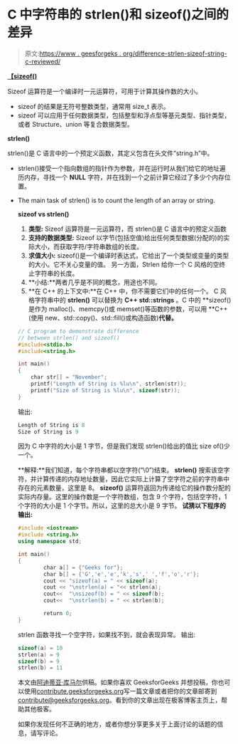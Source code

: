# C 中字符串的 strlen()和 sizeof()之间的差异

> 原文:[https://www . geesforgeks . org/difference-strlen-sizeof-string-c-reviewed/](https://www.geeksforgeeks.org/difference-strlen-sizeof-string-c-reviewed/)

**[【sizeof()](https://www.geeksforgeeks.org/sizeof-operator-c/)**

Sizeof 运算符是一个编译时一元运算符，可用于计算其操作数的大小。

*   sizeof 的结果是无符号整数类型，通常用 size_t 表示。
*   sizeof 可以应用于任何数据类型，包括整型和浮点型等基元类型、指针类型，或者 Structure、union 等复合数据类型。

**strlen()**

strlen()是 C 语言中的一个预定义函数，其定义包含在头文件“string.h”中。

*   strlen()接受一个指向数组的指针作为参数，并在运行时从我们给它的地址遍历内存，寻找一个 **NULL** 字符，并在找到一个之前计算它经过了多少个内存位置。
*   The main task of strlen() is to count the length of an array or string.

    **sizeof vs strlen()**

    1.  **类型:** Sizeof 运算符是一元运算符，而 strlen()是 C 语言中的预定义函数
    2.  **支持的数据类型:** Sizeof 以字节(包括空值)给出任何类型数据(分配的)的实际大小，而获取字符/字符串数组的长度。
    3.  **求值大小:** sizeof()是一个编译时表达式，它给出了一个类型或变量的类型的大小。它不关心变量的值。
        另一方面，Strlen 给你一个 C 风格的空终止字符串的长度。
    4.  **小结:**两者几乎是不同的概念，用途也不同。
    5.  **在 C++ 的上下文中:**在 C++ 中，你不需要它们中的任何一个。
        C 风格字符串中的 **strlen()** 可以替换为 **C++ std::strings** 。C 中的
        **sizeof()是作为 malloc()、memcpy()或 memset()等函数的参数，可以用 **C++(使用 new、std::copy()、std::fill()或构造函数)**代替。**

    ```cpp
    // C program to demonstrate difference 
    // between strlen() and sizeof()
    #include<stdio.h>
    #include<string.h>

    int main()
    {
        char str[] = "November";
        printf("Length of String is %lu\n", strlen(str));
        printf("Size of String is %lu\n", sizeof(str));
    }
    ```

    输出:

    ```cpp
    Length of String is 8
    Size of String is 9

    ```

    因为 C 中字符的大小是 1 字节，但是我们发现 strlen()给出的值比 size of()少一个。

    **解释:**我们知道，每个字符串都以空字符(“\0”)结束。
    **strlen()** 搜索该空字符，并计算传递的内存地址数量，因此它实际上计算了空字符之前的字符串中存在的元素数量，这里是 8。
    **sizeof()** 运算符返回为传递给它的操作数分配的实际内存量。这里的操作数是一个字符数组，包含 9 个字符，包括空字符，1 个字符的大小是 1 个字节。所以，这里的总大小是 9 字节。
    **试猜以下程序的输出:**

    ```cpp
    #include <iostream>
    #include <string.h>
    using namespace std;

    int main()
    {
            char a[] = {"Geeks for"};
            char b[] = {'G','e','e','k','s',' ','f','o','r'};
            cout << "sizeof(a) = " << sizeof(a);
            cout << "\nstrlen(a) = "<< strlen(a);
            cout<<  "\nsizeof(b) = " << sizeof(b);
            cout<<  "\nstrlen(b) = " << strlen(b);

            return 0;
    }
    ```

    strlen 函数寻找一个空字符，如果找不到，就会表现异常。
    输出:

    ```cpp
    sizeof(a) = 10
    strlen(a) = 9
    sizeof(b) = 9
    strlen(b) = 11

    ```

    本文由[阿迪蒂亚·库马尔](https://www.linkedin.com/in/aditya-kumar-837315100/)供稿。如果你喜欢 GeeksforGeeks 并想投稿，你也可以使用[contribute.geeksforgeeks.org](http://contribute.geeksforgeeks.org)写一篇文章或者把你的文章邮寄到 contribute@geeksforgeeks.org。看到你的文章出现在极客博客主页上，帮助其他极客。

    如果你发现任何不正确的地方，或者你想分享更多关于上面讨论的话题的信息，请写评论。